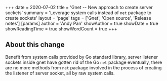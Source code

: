 +++
date = 2020-07-02
title = 'Gnet -- New approach to create server sockets'
summary = 'Leverage system calls instead of `net` package to create sockets'
layout = 'page'
tags = ['Gnet', 'Open source', 'Release notes']
[params]
  author = 'Andy Pan'
showAuthor = true
showDate = true
showReadingTime = true
showWordCount = true
+++

## About this change

Benefit from system calls provided by Go standard library, server listener sockets inside gnet have gotten rid of the Go `net` package eventually,
there are no more methods from `net` package involved in the process of creating the listener of server socket, all by raw system calls.
